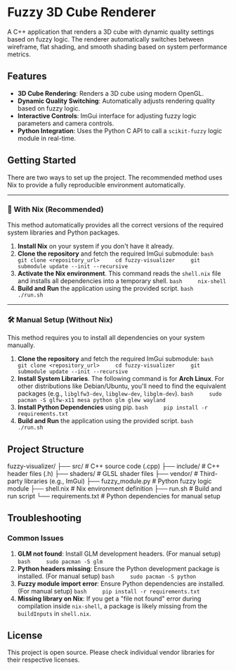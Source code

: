 # Fuzzy 3D Cube Renderer

A C++ application that renders a 3D cube with dynamic quality settings
based on fuzzy logic. The renderer automatically switches between
wireframe, flat shading, and smooth shading based on system performance
metrics.

## Features

-   **3D Cube Rendering**: Renders a 3D cube using modern OpenGL.
-   **Dynamic Quality Switching**: Automatically adjusts rendering
    quality based on fuzzy logic.
-   **Interactive Controls**: ImGui interface for adjusting fuzzy logic
    parameters and camera controls.
-   **Python Integration**: Uses the Python C API to call a
    `scikit-fuzzy` logic module in real-time.

## Getting Started

There are two ways to set up the project. The recommended method uses
Nix to provide a fully reproducible environment automatically.

------------------------------------------------------------------------

### 🚀 With Nix (Recommended)

This method automatically provides all the correct versions of the
required system libraries and Python packages.

1.  **Install Nix** on your system if you don't have it already.
2.  **Clone the repository** and fetch the required ImGui submodule:
    `bash     git clone <repository_url>     cd fuzzy-visualizer     git submodule update --init --recursive`
3.  **Activate the Nix environment**. This command reads the `shell.nix`
    file and installs all dependencies into a temporary shell.
    `bash     nix-shell`
4.  **Build and Run** the application using the provided script.
    `bash     ./run.sh`

------------------------------------------------------------------------

### 🛠️ Manual Setup (Without Nix)

This method requires you to install all dependencies on your system
manually.

1.  **Clone the repository** and fetch the required ImGui submodule:
    `bash     git clone <repository_url>     cd fuzzy-visualizer     git submodule update --init --recursive`
2.  **Install System Libraries**. The following command is for **Arch
    Linux**. For other distributions like Debian/Ubuntu, you'll need to
    find the equivalent packages (e.g., `libglfw3-dev`, `libglew-dev`,
    `libglm-dev`).
    `bash     sudo pacman -S glfw-x11 mesa python glm glew wayland`
3.  **Install Python Dependencies** using pip.
    `bash     pip install -r requirements.txt`
4.  **Build and Run** the application using the provided script.
    `bash     ./run.sh`

## Project Structure

fuzzy-visualizer/ ├── src/ \# C++ source code (.cpp) ├── include/ \# C++
header files (.h) ├── shaders/ \# GLSL shader files ├── vendor/ \#
Third-party libraries (e.g., ImGui) ├── fuzzy_module.py \# Python fuzzy
logic module ├── shell.nix \# Nix environment definition ├── run.sh \#
Build and run script └── requirements.txt \# Python dependencies for
manual setup

## Troubleshooting

### Common Issues

1.  **GLM not found**: Install GLM development headers. (For manual
    setup) `bash     sudo pacman -S glm`
2.  **Python headers missing**: Ensure the Python development package is
    installed. (For manual setup) `bash     sudo pacman -S python`
3.  **Fuzzy module import error**: Ensure Python dependencies are
    installed. (For manual setup)
    `bash     pip install -r requirements.txt`
4.  **Missing library on Nix**: If you get a "file not found" error
    during compilation inside `nix-shell`, a package is likely missing
    from the `buildInputs` in `shell.nix`.

## License

This project is open source. Please check individual vendor libraries
for their respective licenses.
